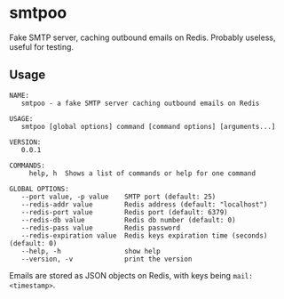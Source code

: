 # smtpoo

Fake SMTP server, caching outbound emails on Redis. Probably useless, useful for testing.

## Usage

```
NAME:
   smtpoo - a fake SMTP server caching outbound emails on Redis

USAGE:
   smtpoo [global options] command [command options] [arguments...]

VERSION:
   0.0.1

COMMANDS:
     help, h  Shows a list of commands or help for one command

GLOBAL OPTIONS:
   --port value, -p value    SMTP port (default: 25)
   --redis-addr value        Redis address (default: "localhost")
   --redis-port value        Redis port (default: 6379)
   --redis-db value          Redis db number (default: 0)
   --redis-pass value        Redis password
   --redis-expiration value  Redis keys expiration time (seconds) (default: 0)
   --help, -h                show help
   --version, -v             print the version
```

Emails are stored as JSON objects on Redis, with keys being `mail:<timestamp>`.